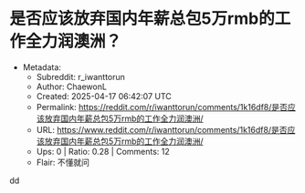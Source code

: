 # 是否应该放弃国内年薪总包5万rmb的工作全力润澳洲？

- Metadata:
  - Subreddit: r_iwanttorun
  - Author: ChaewonL
  - Created: 2025-04-17 06:42:07 UTC
  - Permalink: https://reddit.com/r/iwanttorun/comments/1k16df8/是否应该放弃国内年薪总包5万rmb的工作全力润澳洲/
  - URL: https://www.reddit.com/r/iwanttorun/comments/1k16df8/是否应该放弃国内年薪总包5万rmb的工作全力润澳洲/
  - Ups: 0 | Ratio: 0.28 | Comments: 12
  - Flair: 不懂就问


dd

